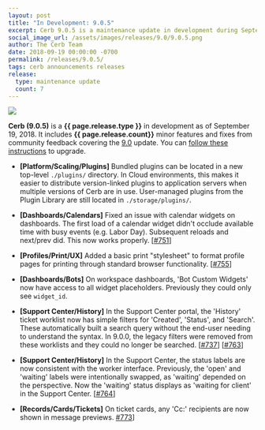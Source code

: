 ```yaml
---
layout: post
title: "In Development: 9.0.5"
excerpt: Cerb 9.0.5 is a maintenance update in development during September 2018 with 7 minor features and fixes from community feedback.
social_image_url: /assets/images/releases/9.0/9.0.5.png
author: The Cerb Team
date: 2018-09-19 00:00:00 -0700
permalink: /releases/9.0.5/
tags: cerb announcements releases
release:
  type: maintenance update
  count: 7
---
```


<div class="cerb-screenshot">
<img src="{{page.social_image_url}}" class="screenshot">
</div>

**Cerb (9.0.5)** is a **{{ page.release.type }}** in development as of September 19, 2018. It includes **{{ page.release.count}}** minor features and fixes from community feedback covering the [9.0](/releases/9.0/) update.  You can [follow these instructions](/docs/upgrading/) to upgrade.

* **[Platform/Scaling/Plugins]** Bundled plugins can be located in a new top-level `./plugins/` directory. In Cloud environments, this makes it easier to distribute version-linked plugins to application servers when multiple versions of Cerb are in use. User-managed plugins from the Plugin Library are still located in `./storage/plugins/`.

* **[Dashboards/Calendars]** Fixed an issue with calendar widgets on dashboards. The first load of a calendar widget didn't occlude available time with busy events (e.g. Labor Day). Subsequent reloads and next/prev did. This now works properly. [[#751](https://github.com/jstanden/cerb/issues/751)]

* **[Profiles/Print/UX]** Added a basic print "stylesheet" to format profile pages for printing through standard browser functionality. [[#755](https://github.com/jstanden/cerb/issues/755)]

* **[Dashboards/Bots]** On workspace dashboards, 'Bot Custom Widgets' now have access to all widget placeholders. Previously they could only see `widget_id`.

* **[Support Center/History]** In the Support Center portal, the 'History' ticket worklist now has simple filters for 'Created', 'Status', and 'Search'. These automatically built a search query without the end-user needing to understand the syntax. In 9.0.0, the legacy filters were removed from these worklists and they could no longer be searched. [[#737](https://github.com/jstanden/cerb/issues/737)] [[#763](https://github.com/jstanden/cerb/issues/763)]

* **[Support Center/History]** In the Support Center, the status labels are now consistent with the worker interface. Previously, the 'open' and 'waiting' labels were intentionally swapped, as 'waiting' depended on the perspective. Now the 'waiting' status displays as 'waiting for client' in the Support Center. [[#764](https://github.com/jstanden/cerb/issues/764)]

* **[Records/Cards/Tickets]** On ticket cards, any 'Cc:' recipients are now shown in message previews. [#773](https://github.com/jstanden/cerb/issues/773)]

